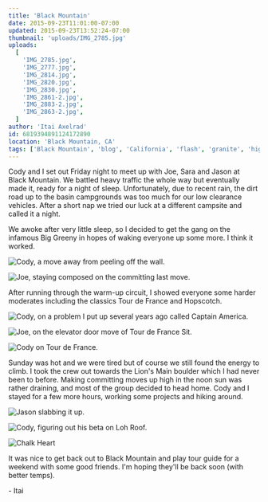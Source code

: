 ```yaml
---
title: 'Black Mountain'
date: 2015-09-23T11:01:00-07:00
updated: 2015-09-23T13:52:24-07:00
thumbnail: 'uploads/IMG_2785.jpg'
uploads:
  [
    'IMG_2785.jpg',
    'IMG_2777.jpg',
    'IMG_2814.jpg',
    'IMG_2820.jpg',
    'IMG_2830.jpg',
    'IMG_2861-2.jpg',
    'IMG_2883-2.jpg',
    'IMG_2863-2.jpg',
  ]
author: 'Itai Axelrad'
id: 6819394891124172890
location: 'Black Mountain, CA'
tags: ['Black Mountain', 'blog', 'California', 'flash', 'granite', 'highball']
---
```


Cody and I set out Friday night to meet up with Joe, Sara and Jason at Black Mountain. We battled heavy traffic the whole way but eventually made it, ready for a night of sleep. Unfortunately, due to recent rain, the dirt road up to the basin campgrounds was too much for our low clearance vehicles. After a short nap we tried our luck at a different campsite and called it a night.

We awoke after very little sleep, so I decided to get the gang on the infamous Big Greeny in hopes of waking everyone up some more. I think it worked.

![Cody, a move away from peeling off the wall.](uploads/IMG_2785.jpg)

![Joe, staying composed on the committing last move.](uploads/IMG_2777.jpg)

After running through the warm-up circuit, I showed everyone some harder moderates including the classics Tour de France and Hopscotch.

![Cody, on a problem I put up several years ago called Captain America.](uploads/IMG_2814.jpg)

![Joe, on the elevator door move of Tour de France Sit.](uploads/IMG_2820.jpg)

![Cody on Tour de France.](uploads/IMG_2830.jpg)

Sunday was hot and we were tired but of course we still found the energy to climb. I took the crew out towards the Lion's Main boulder which I had never been to before. Making committing moves up high in the noon sun was rather draining, and most of the group decided to head home. Cody and I stayed for a few more hours, working some projects and hiking around.

![Jason slabbing it up.](uploads/IMG_2861-2.jpg)

![Cody, figuring out his beta on Loh Roof.](uploads/IMG_2883-2.jpg)

![Chalk Heart](uploads/IMG_2863-2.jpg)

It was nice to get back out to Black Mountain and play tour guide for a weekend with some good friends. I'm hoping they'll be back soon (with better temps).

\- Itai

